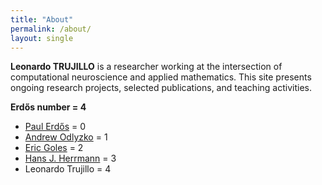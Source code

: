 ```yaml
---
title: "About"
permalink: /about/
layout: single
---
```



**Leonardo TRUJILLO** is a researcher working at the intersection of computational neuroscience and applied mathematics. This site presents ongoing research projects, selected publications, and teaching activities.


**Erdős number = 4** 
- [Paul Erdős](https://en.wikipedia.org/wiki/Paul_Erd%C5%91s) = 0
- [Andrew Odlyzko](https://en.wikipedia.org/wiki/Andrew_Odlyzko) = 1
- [Eric Goles](https://en.wikipedia.org/wiki/Eric_Goles) = 2
- [Hans J. Herrmann](https://de.wikipedia.org/wiki/Hans_J%C3%BCrgen_Herrmann) = 3
- Leonardo Trujillo = 4
